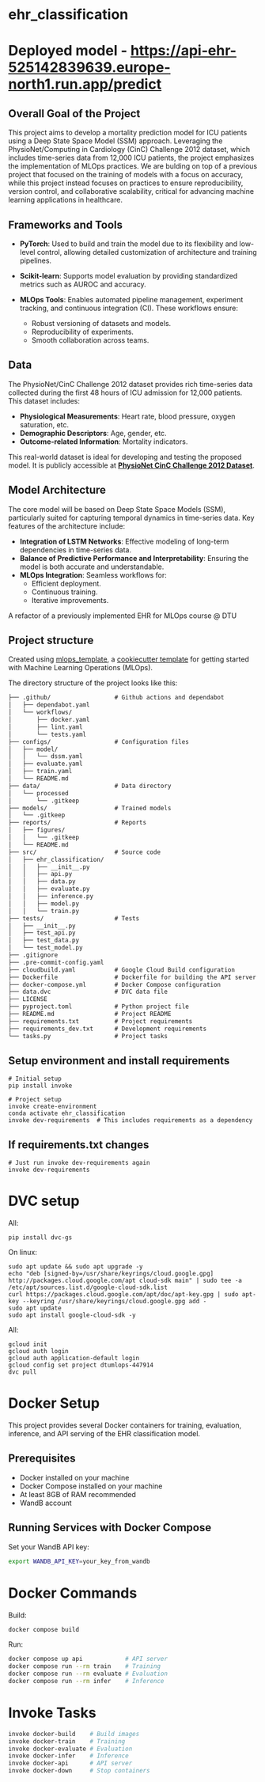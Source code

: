 # ehr_classification

# Deployed model - https://api-ehr-525142839639.europe-north1.run.app/predict

## Overall Goal of the Project

This project aims to develop a mortality prediction model for ICU patients using a Deep State Space Model (SSM) approach. Leveraging the PhysioNet/Computing in Cardiology (CinC) Challenge 2012 dataset, which includes time-series data from 12,000 ICU patients, the project emphasizes the implementation of MLOps practices. We are bulding on top of a previous project that focused on the training of models with a focus on accuracy, while this project instead focuses on practices to ensure reproducibility, version control, and collaborative scalability, critical for advancing machine learning applications in healthcare.

## Frameworks and Tools

- **PyTorch**: Used to build and train the model due to its flexibility and low-level control, allowing detailed customization of architecture and training pipelines.

- **Scikit-learn**: Supports model evaluation by providing standardized metrics such as AUROC and accuracy.

- **MLOps Tools**: Enables automated pipeline management, experiment tracking, and continuous integration (CI). These workflows ensure:
  - Robust versioning of datasets and models.
  - Reproducibility of experiments.
  - Smooth collaboration across teams.


## Data

The PhysioNet/CinC Challenge 2012 dataset provides rich time-series data collected during the first 48 hours of ICU admission for 12,000 patients. This dataset includes:

- **Physiological Measurements**: Heart rate, blood pressure, oxygen saturation, etc.
- **Demographic Descriptors**: Age, gender, etc.
- **Outcome-related Information**: Mortality indicators.

This real-world dataset is ideal for developing and testing the proposed model. It is publicly accessible at **[PhysioNet CinC Challenge 2012 Dataset](https://physionet.org/content/challenge-2012/1.0.0/)**.


## Model Architecture

The core model will be based on Deep State Space Models (SSM), particularly suited for capturing temporal dynamics in time-series data. Key features of the architecture include:

- **Integration of LSTM Networks**: Effective modeling of long-term dependencies in time-series data.
- **Balance of Predictive Performance and Interpretability**: Ensuring the model is both accurate and understandable.
- **MLOps Integration**: Seamless workflows for:
  - Efficient deployment.
  - Continuous training.
  - Iterative improvements.


A refactor of a previously implemented EHR for MLOps course @ DTU

## Project structure

Created using [mlops_template](https://github.com/SkafteNicki/mlops_template),
a [cookiecutter template](https://github.com/cookiecutter/cookiecutter) for getting
started with Machine Learning Operations (MLOps).

The directory structure of the project looks like this:
```txt
├── .github/                  # Github actions and dependabot
│   ├── dependabot.yaml
│   └── workflows/
│       ├── docker.yaml
│       ├── lint.yaml
│       └── tests.yaml
├── configs/                  # Configuration files
│   ├── model/
│   │   └── dssm.yaml
│   ├── evaluate.yaml
│   ├── train.yaml
│   └── README.md
├── data/                     # Data directory
│   └── processed
│       └── .gitkeep
├── models/                   # Trained models
│   └── .gitkeep
├── reports/                  # Reports
│   ├── figures/
│   │   └── .gitkeep
│   └── README.md
├── src/                      # Source code
│   ├── ehr_classification/
│   │   ├── __init__.py
│   │   ├── api.py
│   │   ├── data.py
│   │   ├── evaluate.py
│   │   ├── inference.py
│   │   ├── model.py
│   │   └── train.py
├── tests/                    # Tests
│   ├── __init__.py
│   ├── test_api.py
│   ├── test_data.py
│   └── test_model.py
├── .gitignore
├── .pre-commit-config.yaml
├── cloudbuild.yaml           # Google Cloud Build configuration
├── Dockerfile                # Dockerfile for building the API server
├── docker-compose.yml        # Docker Compose configuration
├── data.dvc                  # DVC data file
├── LICENSE
├── pyproject.toml            # Python project file
├── README.md                 # Project README
├── requirements.txt          # Project requirements
├── requirements_dev.txt      # Development requirements
└── tasks.py                  # Project tasks
```

## Setup environment and install requirements
```
# Initial setup
pip install invoke

# Project setup
invoke create-environment
conda activate ehr_classification
invoke dev-requirements  # This includes requirements as a dependency
```

## If requirements.txt changes
```
# Just run invoke dev-requirements again
invoke dev-requirements
```

# DVC setup
All:
```
pip install dvc-gs
```

On linux:
```
sudo apt update && sudo apt upgrade -y
echo "deb [signed-by=/usr/share/keyrings/cloud.google.gpg] http://packages.cloud.google.com/apt cloud-sdk main" | sudo tee -a /etc/apt/sources.list.d/google-cloud-sdk.list
curl https://packages.cloud.google.com/apt/doc/apt-key.gpg | sudo apt-key --keyring /usr/share/keyrings/cloud.google.gpg add -
sudo apt update
sudo apt install google-cloud-sdk -y

```
All:
```
gcloud init
gcloud auth login
gcloud auth application-default login
gcloud config set project dtumlops-447914
dvc pull
```

# Docker Setup

This project provides several Docker containers for training, evaluation, inference, and API serving of the EHR classification model.

## Prerequisites

- Docker installed on your machine
- Docker Compose installed on your machine
- At least 8GB of RAM recommended
- WandB account

## Running Services with Docker Compose

Set your WandB API key:
```bash
export WANDB_API_KEY=your_key_from_wandb
```

# Docker Commands

Build:
```bash
docker compose build
```

Run:
```bash
docker compose up api            # API server
docker compose run --rm train    # Training
docker compose run --rm evaluate # Evaluation
docker compose run --rm infer    # Inference
```

# Invoke Tasks
```bash
invoke docker-build    # Build images
invoke docker-train    # Training
invoke docker-evaluate # Evaluation
invoke docker-infer    # Inference
invoke docker-api      # API server
invoke docker-down     # Stop containers
```
